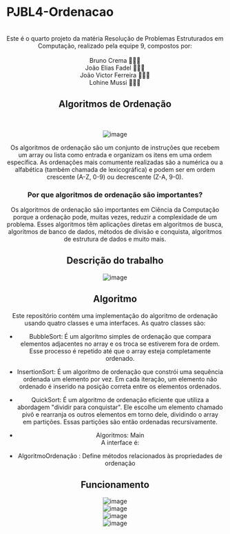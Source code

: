 # PJBL4-Ordenacao


<meta name="viewport" content="width=device-width, initial-scale=1.0, minimum-scale=1.0">

<div align="center">

 <br>
     Este é o quarto projeto da matéria Resolução de Problemas Estruturados em Computação, realizado pela equipe 9, compostos por: <br><br>
     Bruno Crema 👨🏼‍💻 <br>
     João Elias Fadel 👨🏻‍💻 <br>
     João Victor Ferreira 👨🏽‍💻 <br>
     Lohine Mussi 👩🏻‍💻 
     
## Algoritmos de Ordenação 
<br> 

![image](https://github.com/BES-Noite/PJBL4--Ordena-o/assets/91105011/0aff1257-5f62-402c-afa9-07f70ffb0f79)


Os algoritmos de ordenação são um conjunto de instruções que recebem um array ou lista como entrada e organizam os itens em uma ordem específica. As ordenações mais comumente realizadas são a numérica ou a alfabética (também chamada de lexicográfica) e podem ser em ordem crescente (A-Z, 0-9) ou decrescente (Z-A, 9-0). <br>

### Por que algoritmos de ordenação são importantes?
Os algoritmos de ordenação são importantes em Ciência da Computação porque a ordenação pode, muitas vezes, reduzir a complexidade de um problema. Esses algoritmos têm aplicações diretas em algoritmos de busca, algoritmos de banco de dados, métodos de divisão e conquista, algoritmos de estrutura de dados e muito mais.

## Descrição do trabalho 
![image](https://github.com/BES-Noite/PJBL4--Ordena-o/assets/91105011/2311128d-d4bc-4d89-9c42-4ca56d2ca34b)

## Algoritmo 
Este repositório contém uma implementação do algoritmo de ordenação usando quatro classes e uma interfaces. As quatro classes são:

* BubbleSort: É um algoritmo simples de ordenação que compara elementos adjacentes no array e os troca se estiverem fora de ordem. Esse processo é repetido até que o array esteja completamente ordenado. <br>
* InsertionSort: É um algoritmo de ordenação que constrói uma sequência ordenada um elemento por vez. Em cada iteração, um elemento não ordenado é inserido na posição correta entre os elementos ordenados.<br>
* QuickSort:  É um algoritmo de ordenação eficiente que utiliza a abordagem "dividir para conquistar". Ele escolhe um elemento chamado pivô e rearranja os outros elementos em torno dele, dividindo o array em partições. Essas partições são então ordenadas recursivamente.  <br>
* Algoritmos: Main <br>
  A interface é: <br>

* AlgoritmoOrdenação : Define métodos relacionados às propriedades de ordenação <br>
## Funcionamento 
![image](https://github.com/BES-Noite/PJBL4--Ordena-o/assets/91105011/d458ab30-8c51-413a-b12e-9eb00133b6f0) <br>
![image](https://github.com/BES-Noite/PJBL4--Ordena-o/assets/91105011/4c1de5b3-da1a-4139-9351-59b3d967a48d) <br>
![image](https://github.com/BES-Noite/PJBL4--Ordena-o/assets/91105011/09cfb2ab-885a-4dbb-bee9-b7912ead0906)<br>
![image](https://github.com/BES-Noite/PJBL4--Ordena-o/assets/91105011/c35ac69e-e9df-4ffd-9e83-b9e3148b9f01)











